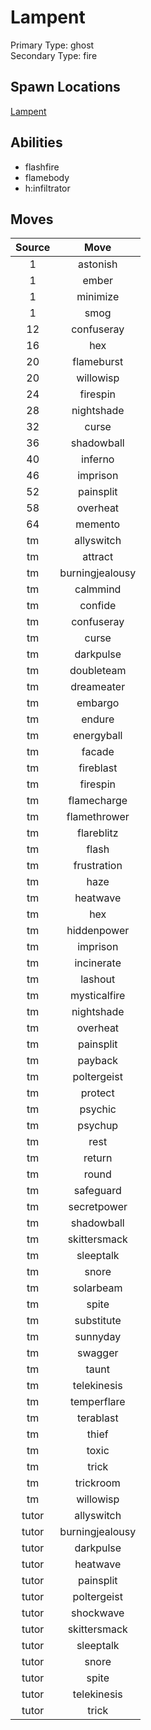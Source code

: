 # Lampent  
Primary Type: ghost  
Secondary Type: fire  
  
## Spawn Locations  
[Lampent](/data/spawn_presets/lampent.md)  
  
## Abilities  
  * flashfire
  * flamebody
  * h:infiltrator
  
  
## Moves  
  
| Source | Move |  
|:---:|:---:|  
| 1 | astonish |  
| 1 | ember |  
| 1 | minimize |  
| 1 | smog |  
| 12 | confuseray |  
| 16 | hex |  
| 20 | flameburst |  
| 20 | willowisp |  
| 24 | firespin |  
| 28 | nightshade |  
| 32 | curse |  
| 36 | shadowball |  
| 40 | inferno |  
| 46 | imprison |  
| 52 | painsplit |  
| 58 | overheat |  
| 64 | memento |  
| tm | allyswitch |  
| tm | attract |  
| tm | burningjealousy |  
| tm | calmmind |  
| tm | confide |  
| tm | confuseray |  
| tm | curse |  
| tm | darkpulse |  
| tm | doubleteam |  
| tm | dreameater |  
| tm | embargo |  
| tm | endure |  
| tm | energyball |  
| tm | facade |  
| tm | fireblast |  
| tm | firespin |  
| tm | flamecharge |  
| tm | flamethrower |  
| tm | flareblitz |  
| tm | flash |  
| tm | frustration |  
| tm | haze |  
| tm | heatwave |  
| tm | hex |  
| tm | hiddenpower |  
| tm | imprison |  
| tm | incinerate |  
| tm | lashout |  
| tm | mysticalfire |  
| tm | nightshade |  
| tm | overheat |  
| tm | painsplit |  
| tm | payback |  
| tm | poltergeist |  
| tm | protect |  
| tm | psychic |  
| tm | psychup |  
| tm | rest |  
| tm | return |  
| tm | round |  
| tm | safeguard |  
| tm | secretpower |  
| tm | shadowball |  
| tm | skittersmack |  
| tm | sleeptalk |  
| tm | snore |  
| tm | solarbeam |  
| tm | spite |  
| tm | substitute |  
| tm | sunnyday |  
| tm | swagger |  
| tm | taunt |  
| tm | telekinesis |  
| tm | temperflare |  
| tm | terablast |  
| tm | thief |  
| tm | toxic |  
| tm | trick |  
| tm | trickroom |  
| tm | willowisp |  
| tutor | allyswitch |  
| tutor | burningjealousy |  
| tutor | darkpulse |  
| tutor | heatwave |  
| tutor | painsplit |  
| tutor | poltergeist |  
| tutor | shockwave |  
| tutor | skittersmack |  
| tutor | sleeptalk |  
| tutor | snore |  
| tutor | spite |  
| tutor | telekinesis |  
| tutor | trick |  
  

